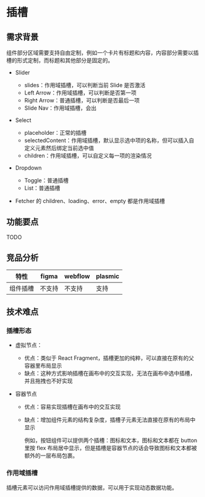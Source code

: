# 插槽

## 需求背景

组件部分区域需要支持自由定制，例如一个卡片有标题和内容，内容部分需要以插槽的形式定制，而标题和其他部分是固定的。

- Slider

    - slides：作用域插槽，可以判断当前 Slide 是否激活
    - Left Arrow：作用域插槽，可以判断是否第一项
    - Right Arrow：普通插槽，可以判断是否最后一项
    - Slide Nav：作用域插槽，会出

- Select

    - placeholder：正常的插槽
    - selectedContent：作用域插槽，默认显示选中项的名称，但可以插入自定义元素然后绑定当前选中值
    - children：作用域插槽，可以自定义每一项的渲染情况

- Dropdown

    - Toggle：普通插槽
    - List：普通插槽

- Fetcher 的 children、loading、error、empty 都是作用域插槽

## 功能要点

TODO

## 竞品分析

| 特性 | figma | webflow | plasmic |
| --- | --- | --- | --- |
| 组件插槽 | 不支持 | 不支持 | 支持 |

## 技术难点

### 插槽形态

- 虚拟节点：

    - 优点：类似于 React Fragment，插槽更加的纯粹，可以直接在原有的父容器里布局显示
    - 缺点：这种方式影响插槽在画布中的交互实现，无法在画布中选中插槽，并且拖拽也不好实现

- 容器节点

    - 优点：容易实现插槽在画布中的交互实现
    - 缺点：增加组件元素的结构复杂度，插槽子元素无法直接在原有的布局中显示
    
        例如，按钮组件可以提供两个插槽：图标和文本，图标和文本都在 button 里按 flex 布局居中显示，但是插槽是容器节点的话会导致图标和文本都被额外的一层布局包裹。

### 作用域插槽

插槽元素可以访问作用域插槽提供的数据，可以用于实现动态数据功能。
